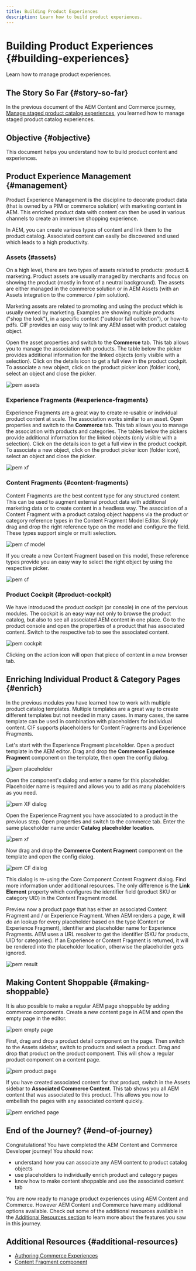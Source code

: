 ```yaml
---
title: Building Product Experiences
description: Learn how to build product experiences.
---
```

# Building Product Experiences {#building-experiences}

Learn how to manage product experiences.

## The Story So Far {#story-so-far}

In the previous document of the AEM Content and Commerce journey, [Manage staged product catalog experiences](staged-catalog.md), you learned how to manage staged product catalog experiences.

## Objective {#objective}

This document helps you understand how to build product content and experiences.

## Product Experience Management {#management}

Product Experience Management is the discipline to decorate product data (that is owned by a PIM or commerce solution) with marketing content in AEM. This enriched product data with content can then be used in various channels to create an immersive shopping experience.

In AEM, you can create various types of content and link them to the product catalog. Associated content can easily be discovered and used which leads to a high productivity.

### Assets {#assets}

On a high level, there are two types of assets related to products: product & marketing. Product assets are usually managed by merchants and focus on showing the product (mostly in front of a neutral background). The assets are either managed in the commerce solution or in AEM Assets (with an Assets integration to the commerce / pim solution).

Marketing assets are related to promoting and using the product which is usually owned by marketing. Examples are showing multiple products ("shop the look"), in a specific context ("outdoor fall collection"), or how-to pdfs. CIF provides an easy way to link any AEM asset with product catalog object.

Open the asset properties and switch to the **Commerce** tab. This tab allows you to manage the association with products. The table below the picker provides additional information for the linked objects (only visible with a selection). Click on the details icon to get a full view in the product cockpit. To associate a new object, click on the product picker icon (folder icon), select an object and close the picker.

![pem assets](assets/pem-assets.png)

### Experience Fragments {#experience-fragments}

Experience Fragments are a great way to create re-usable or individual product content at scale. The association works similar to an asset. Open properties and switch to the **Commerce** tab. This tab allows you to manage the association with products and categories. The tables below the pickers provide additional information for the linked objects (only visible with a selection). Click on the details icon to get a full view in the product cockpit. To associate a new object, click on the product picker icon (folder icon), select an object and close the picker.

![pem xf](assets/pem-xf.png)

### Content Fragments {#content-fragments}

Content Fragments are the best content type for any structured content. This can be used to augment external product data with additional marketing data or to create content in a headless way. The association of a Content Fragment with a product catalog object happens via the product or category reference types in the Content Fragment Model Editor. Simply drag and drop the right reference type on the model and configure the field. These types support single or multi selection.

![pem cf model](assets/pem-cf-model.png)

If you create a new Content Fragment based on this model, these reference types provide you an easy way to select the right object by using the respective picker.

![pem cf](assets/pem-cf.png)

### Product Cockpit {#product-cockpit}

We have introduced the product cockpit (or console) in one of the pervious modules. The cockpit is an easy way not only to browse the product catalog, but also to see all associated AEM content in one place. Go to the product console and open the properties of a product that has associated content. Switch to the respective tab to see the associated content.

![pem cockpit](assets/pem-cockpit.png)

Clicking on the action icon will open that piece of content in a new browser tab.

## Enriching Individual Product & Category Pages {#enrich}

In the previous modules you have learned how to work with multiple product catalog templates. Multiple templates are a great way to create different templates but not needed in many cases. In many cases, the same template can be used in combination with placeholders for individual content. CIF supports placeholders for Content Fragments and Experience Fragments.

Let's start with the Experience Fragment placeholder. Open a product template in the AEM editor. Drag and drop the **Commerce Experience Fragment** component on the template, then open the config dialog.

![pem placeholder](assets/pem-placeholder.png)

Open the component's dialog and enter a name for this placeholder. Placeholder name is required and allows you to add as many placeholders as you need.

![pem XF dialog](assets/pem-dialog-xf.png)

Open the Experience Fragment you have associated to a product in the previous step. Open properties and switch to the commerce tab. Enter the same placeholder name under **Catalog placeholder location**.

![pem xf](assets/pem-xf.png)

Now drag and drop the **Commerce Content Fragment** component on the template and open the config dialog.

![pem CF dialog](assets/pem-dialog-cf.png)

This dialog is re-using the Core Component Content Fragment dialog. Find more information under additional resources. The only difference is the **Link Element** property which configures the identifier field (product SKU or category UID) in the Content Fragment model.

Preview now a product page that has either an associated Content Fragment and / or Experience Fragment. When AEM renders a page, it will do an lookup for every placeholder based on the type (Content or Experience Fragment), identifier and placeholder name for Experience Fragments. AEM uses a URL resolver to get the identifier (SKU for products, UID for categories). If an Experience or Content Fragment is returned, it will be rendered into the placeholder location, otherwise the placeholder gets ignored.

![pem result](assets/pem-result.png)

## Making Content Shoppable {#making-shoppable}

It is also possible to make a regular AEM page shoppable by adding commerce components. Create a new content page in AEM and open the empty page in the editor.

![pem empty page](assets/pem-page-empty.png)

First, drag and drop a product detail component on the page. Then switch to the Assets sidebar, switch to products and select a product. Drag and drop that product on the product component. This will show a regular product component on a content page.

![pem product page](assets/pem-page-product.png)

If you have created associated content for that product, switch in the Assets sidebar to **Associated Commerce Content**. This tab shows you all AEM content that was associated to this product. This allows you now to  embellish the  pages with any associated content quickly. 

![pem enriched page](assets/pem-page-enriched.png)

## End of the Journey? {#end-of-journey}

Congratulations! You have completed the AEM Content and Commerce Developer journey! You should now:

* understand how you can associate any AEM content to product catalog objects
* use placeholders to individually enrich product and category pages
* know how to make content shoppable and use the associated content tab

You are now ready to manage product experiences using AEM Content and Commerce. However AEM Content and Commerce have many additional options available. Check out some of the additional resources available in the [Additional Resources section](#additional-resources) to learn more about the features you saw in this journey.

## Additional Resources {#additional-resources}

* [Authoring Commerce Experiences](/help/commerce-cloud/authoring/authoring-commerce-experiences.md)
* [Content Fragment component](https://experienceleague.adobe.com/docs/experience-manager-core-components/using/components/content-fragment-component.html?lang=en)
